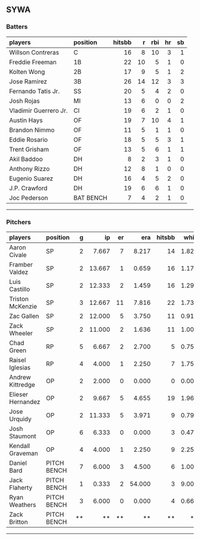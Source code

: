 ## SYWA

### Batters

 
|players               |position  | hitsbb|  r| rbi| hr| sb| 
|:---------------------|:---------|------:|--:|---:|--:|--:| 
|Willson Contreras     |C         |     16|  8|  10|  3|  1| 
|Freddie Freeman       |1B        |     22| 10|   5|  1|  0| 
|Kolten Wong           |2B        |     17|  9|   5|  1|  2| 
|Jose Ramirez          |3B        |     26| 14|  12|  3|  3| 
|Fernando Tatis Jr.    |SS        |     20|  5|   4|  2|  0| 
|Josh Rojas            |MI        |     13|  6|   0|  0|  2| 
|Vladimir Guerrero Jr. |CI        |     19|  6|   2|  1|  0| 
|Austin Hays           |OF        |     19|  7|  10|  4|  1| 
|Brandon Nimmo         |OF        |     11|  5|   1|  1|  0| 
|Eddie Rosario         |OF        |     18|  5|   5|  3|  1| 
|Trent Grisham         |OF        |     13|  5|   6|  1|  1| 
|Akil Baddoo           |DH        |      8|  2|   3|  1|  0| 
|Anthony Rizzo         |DH        |     12|  8|   1|  0|  0| 
|Eugenio Suarez        |DH        |     16|  4|   5|  2|  0| 
|J.P. Crawford         |DH        |     19|  6|   6|  1|  0| 
|Joc Pederson          |BAT BENCH |      7|  4|   2|  1|  0| 


* * *

### Pitchers

 
|players           |position    |  g|     ip| er|    era| hitsbb|  whip| so|  w| sv| 
|:-----------------|:-----------|--:|------:|--:|------:|------:|-----:|--:|--:|--:| 
|Aaron Civale      |SP          |  2|  7.667|  7|  8.217|     14| 1.826|  7|  1|  0| 
|Framber Valdez    |SP          |  2| 13.667|  1|  0.659|     16| 1.171|  9|  1|  0| 
|Luis Castillo     |SP          |  2| 12.333|  2|  1.459|     16| 1.297| 16|  1|  0| 
|Triston McKenzie  |SP          |  3| 12.667| 11|  7.816|     22| 1.737| 14|  1|  0| 
|Zac Gallen        |SP          |  2| 12.000|  5|  3.750|     11| 0.917| 15|  1|  0| 
|Zack Wheeler      |SP          |  2| 11.000|  2|  1.636|     11| 1.000| 15|  1|  0| 
|Chad Green        |RP          |  5|  6.667|  2|  2.700|      5| 0.750|  7|  3|  0| 
|Raisel Iglesias   |RP          |  4|  4.000|  1|  2.250|      7| 1.750|  6|  0|  2| 
|Andrew Kittredge  |OP          |  2|  2.000|  0|  0.000|      0| 0.000|  1|  1|  1| 
|Elieser Hernandez |OP          |  2|  9.667|  5|  4.655|     19| 1.966| 10|  0|  0| 
|Jose Urquidy      |OP          |  2| 11.333|  5|  3.971|      9| 0.794|  9|  2|  0| 
|Josh Staumont     |OP          |  6|  6.333|  0|  0.000|      3| 0.474|  5|  0|  0| 
|Kendall Graveman  |OP          |  4|  4.000|  1|  2.250|      9| 2.250|  4|  0|  0| 
|Daniel Bard       |PITCH BENCH |  7|  6.000|  3|  4.500|      6| 1.000|  5|  0|  0| 
|Jack Flaherty     |PITCH BENCH |  1|  0.333|  2| 54.000|      3| 9.000|  1|  0|  0| 
|Ryan Weathers     |PITCH BENCH |  3|  6.000|  0|  0.000|      4| 0.667|  6|  0|  0| 
|Zack Britton      |PITCH BENCH | **|     **| **|     **|     **|    **| **| **| **| 


* * *



